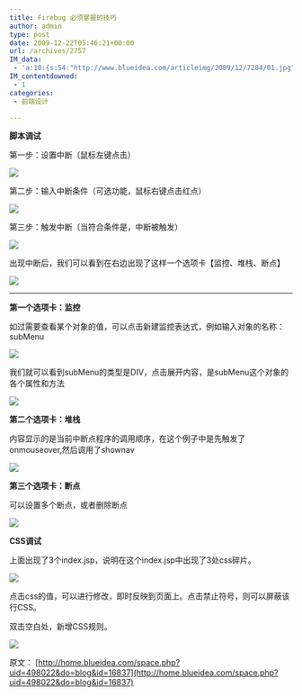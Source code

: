 ```yaml
---
title: Firebug 必须掌握的技巧
author: admin
type: post
date: 2009-12-22T05:46:21+00:00
url: /archives/2757
IM_data:
 - 'a:10:{s:54:"http://www.blueidea.com/articleimg/2009/12/7284/01.jpg";s:62:"http://blog.haohtml.com/wp-content/uploads/2011/04/2768_01.jpg";s:54:"http://www.blueidea.com/articleimg/2009/12/7284/02.jpg";s:62:"http://blog.haohtml.com/wp-content/uploads/2011/04/4dfa_02.jpg";s:54:"http://www.blueidea.com/articleimg/2009/12/7284/03.jpg";s:62:"http://blog.haohtml.com/wp-content/uploads/2011/04/2a94_03.jpg";s:54:"http://www.blueidea.com/articleimg/2009/12/7284/04.jpg";s:62:"http://blog.haohtml.com/wp-content/uploads/2011/04/753d_04.jpg";s:54:"http://www.blueidea.com/articleimg/2009/12/7284/05.jpg";s:62:"http://blog.haohtml.com/wp-content/uploads/2011/04/3a0d_05.jpg";s:54:"http://www.blueidea.com/articleimg/2009/12/7284/06.jpg";s:62:"http://blog.haohtml.com/wp-content/uploads/2011/04/0207_06.jpg";s:54:"http://www.blueidea.com/articleimg/2009/12/7284/07.jpg";s:62:"http://blog.haohtml.com/wp-content/uploads/2011/04/5d4d_07.jpg";s:54:"http://www.blueidea.com/articleimg/2009/12/7284/08.jpg";s:62:"http://blog.haohtml.com/wp-content/uploads/2011/04/7911_08.jpg";s:54:"http://www.blueidea.com/articleimg/2009/12/7284/09.jpg";s:62:"http://blog.haohtml.com/wp-content/uploads/2011/04/f337_09.jpg";s:54:"http://www.blueidea.com/articleimg/2009/12/7284/10.jpg";s:62:"http://blog.haohtml.com/wp-content/uploads/2011/04/2394_10.jpg";}'
IM_contentdowned:
 - 1
categories:
 - 前端设计

---
```

**脚本调试**

第一步：设置中断（鼠标左键点击）

![](http://www.blueidea.com/articleimg/2009/12/7284/01.jpg)

第二步：输入中断条件（可选功能，鼠标右键点击红点）

![](http://www.blueidea.com/articleimg/2009/12/7284/02.jpg)

第三步：触发中断（当符合条件是，中断被触发）

![](http://www.blueidea.com/articleimg/2009/12/7284/03.jpg)

出现中断后，我们可以看到在右边出现了这样一个选项卡【监控、堆栈、断点】

![](http://www.blueidea.com/articleimg/2009/12/7284/04.jpg)

* * *

**第一个选项卡：监控**

如过需要查看某个对象的值，可以点击新建监控表达式，例如输入对象的名称：subMenu

![](http://www.blueidea.com/articleimg/2009/12/7284/05.jpg)

我们就可以看到subMenu的类型是DIV，点击展开内容，是subMenu这个对象的各个属性和方法

![](http://www.blueidea.com/articleimg/2009/12/7284/06.jpg)

**第二个选项卡：堆栈**

内容显示的是当前中断点程序的调用顺序，在这个例子中是先触发了 onmouseover,然后调用了shownav

![](http://www.blueidea.com/articleimg/2009/12/7284/07.jpg)

**第三个选项卡：断点**

可以设置多个断点，或者删除断点

![](http://www.blueidea.com/articleimg/2009/12/7284/08.jpg)

**CSS调试**

上面出现了3个index.jsp，说明在这个index.jsp中出现了3处css碎片。

![](http://www.blueidea.com/articleimg/2009/12/7284/09.jpg)

点击css的值，可以进行修改，即时反映到页面上。点击禁止符号，则可以屏蔽该行CSS。

双击空白处，新增CSS规则。

![](http://www.blueidea.com/articleimg/2009/12/7284/10.jpg)

原文： [http://home.blueidea.com/space.php?uid=498022&do=blog&id=16837](http://home.blueidea.com/space.php?uid=498022&do=blog&id=16837)
